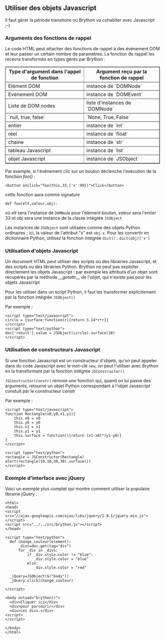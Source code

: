Utiliser des objets Javascript
------------------------------

Il faut gérer la période transitoire où Brython va cohabiter avec Javascript ;-)

### Arguments des fonctions de rappel

Le code HTML peut attacher des fonctions de rappel à des événement DOM et leur passer un certain nombre de paramètres. La fonction de rappel les recevra transformés en types gérés par Brython :

<table border='1'>
<tr><th>Type d'argument dans l'appel de fonction</th><th>Argument reçu par la fonction de rappel</th></tr>
<tr><td>Elément DOM</td><td>instance de `DOMNode`</td></tr>
<tr><td>Evénement DOM</td><td>instance de `DOMEvent`</td></tr>
<tr><td>Liste de DOM nodes</td><td>liste d'instances de `DOMNode`</td></tr>
<tr><td>`null, true, false`</td><td>`None, True, False`</td></tr>
<tr><td>entier</td><td>instance de `int`</td></tr>
<tr><td>réel</td><td>instance de `float`</td></tr>
<tr><td>chaine</td><td>instance de `str`</td></tr>
<tr><td>tableau Javascript</td><td>instance de `list`</td></tr>
<tr><td>objet Javascript</td><td>instance de `JSObject`</td></tr>
</table>

Par exemple, si l'événement clic sur un bouton déclenche l'exécution de la fonction _foo()_ :

    <button onclick="foo(this,33,{'x':99})">Click</button>

cette fonction aura comme signature

    def foo(elt,valeur,obj):

où _elt_ sera l'instance de `DOMNode` pour l'élément bouton, _valeur_ sera l'entier 33 et _obj_ sera une instance de la classe intégrée `JSObject`

Les instances de `JSObject` sont utilisées comme des objets Python ordinaires ; ici, la valeur de l'attribut "x" est `obj.x`. Pour les convertir en dictionnaire Python, utilisez la fonction intégrée `dict()` : `dict(obj)['x']`

### Utilisation d'objets Javascript

Un document HTML peut utiliser des scripts ou des librairies Javascript, et des scripts ou des librairies Python. Brython ne peut pas exploiter directement les objets Javascript : par exemple les attributs d'un objet sont récupérés par la méthode _\_\_getattr\_\__ de l'objet, qui n'existe pas pour les objets Javascript

Pour les utiliser dans un script Python, il faut les transformer explicitement par la fonction intégrée `JSObject()`

Par exemple :

    <script type="text/javascript">
    circle = {surface:function(r){return 3.14*r*r}}
    </script>
    <script type="text/python">
    doc['result'].value = JSObject(circle).surface(10)
    </script>


### Utilisation de constructeurs Javascript

Si une fonction Javascript est un constructeur d'objets, qu'on peut appeler dans du code Javascript avec le mot-clé `new`, on peut l'utiliser avec Brython en la transformant par la fonction intégrée `JSConstructor()`

<code>JSConstructor(_constr_)</code> renvoie une fonction qui, quand on lui passe des arguments, retourne un objet Python correspondant à l'objet Javascript constuit par le constructeur *constr*

Par exemple :

    <script type="text/javascript">
    function Rectangle(x0,y0,x1,y1){
        this.x0 = x0
        this.y0 = y0
        this.x1 = x1
        this.y1 = y1
        this.surface = function(){return (x1-x0)*(y1-y0)}
    }
    </script>
    
    <script type="text/python">
    rectangle = JSConstructor(Rectangle)
    alert(rectangle(10,10,30,30).surface())
    </script>

### Exemple d'interface avec jQuery

Voici un exemple plus complet qui montre comment utiliser la populaire librairie jQuery :

    <html>
    <head>
    <script src="//ajax.googleapis.com/ajax/libs/jquery/1.9.1/jquery.min.js">
    </script>
    <script src="../../src/brython.js"></script>
    </head>
    
    <script type="text/python">
      def change_couleur(element):
          _divs=doc.get(tag="div")
          for _div in _divs:
              if _div.style.color != "blue":
                 _div.style.color = "blue"
              else:
                 _div.style.color = "red"
    
      _jQuery=JSObject($("body"))
      _jQuery.click(change_couleur)
    
    </script>
    
    <body onload="brython()">
      <div>Cliquer ici</div>
      <div>pour parcourir</div>
      <div>ces divs.</div>
    <script>
    </script>
     
    </body>
    </html>
    
